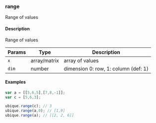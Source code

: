 ### range
Range of values


#### Description

Range of values


|Params|Type|Description
|---------|----|-----------
|`x` | array/matrix | array of values
|`dim` | number | dimension 0: row, 1: column (def: 1)


#### Examples

```js
var a = [[5,6,5],[7,8,-1]];
var c = [5,6,3];

ubique.range(c); // 3
ubique.range(a,0); // [1,9]
ubique.range(a); // [[2, 2, 6]]
```

